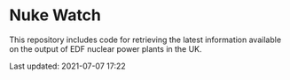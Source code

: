 # Nuke Watch

This repository includes code for retrieving the latest information available on the output of EDF nuclear power plants in the UK.

Last updated: 2021-07-07 17:22